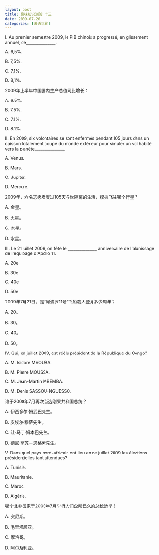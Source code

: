 ```yaml
---
layout: post
title: 趣味知识测验 十三
date: 2009-07-20
categories: [法语世界]  
---
```


I. Au premier semestre 2009, le PIB chinois a progressé, en glissement annuel, de_______________.

A. 6,5%.

B. 7,5%.

C. 7,1%.

D. 8,1%.

2009年上半年中国国内生产总值同比增长：

A. 6.5%.

B. 7.5%.

C. 7.1%.

D. 8.1%.



II. En 2009, six volontaires se sont enfermés pendant 105 jours dans un caisson totalement coupé du monde extérieur pour simuler un vol habité vers la planète_______________.

A. Venus.

B. Mars.

C. Jupiter.

D. Mercure.

2009年，六名志愿者度过105天与世隔离的生活，模拟飞往哪个行星？

A. 金星。

B. 火星。

C. 木星。

D. 水星。

III. Le 21 juillet 2009, on fête le _______________ anniversaire de l'alunissage de l'équipage d'Apollo 11.

A. 20e

B. 30e

C. 40e

D. 50e

2009年7月21日，是“阿波罗11号”飞船载人登月多少周年？

A. 20。

B. 30。

C. 40。

D. 50。

IV. Qui, en juillet 2009, est réélu président de la République du Congo?

A. M. lsidore MVOUBA.

B. M. Pierre MOUSSA.

C. M. Jean-Martin MBEMBA.

D. M. Denis SASSOU-NGUESSO.

谁于2009年7月再次当选刚果共和国总统？

A. 伊西多尔·姆武巴先生。

B. 皮埃尔·穆萨先生。

C. 让·马丁·姆本巴先生。

D. 德尼·萨苏－恩格索先生。

V. Dans quel pays nord-africain ont lieu en ce juillet 2009 les élections présidentielles tant attendues?

A. Tunisie.

B. Mauritanie.

C. Maroc.

D. Algérie.

哪个北非国家于2009年7月举行人们企盼已久的总统选举？

A. 突尼斯。

B. 毛里塔尼亚。

C. 摩洛哥。

D. 阿尔及利亚。
